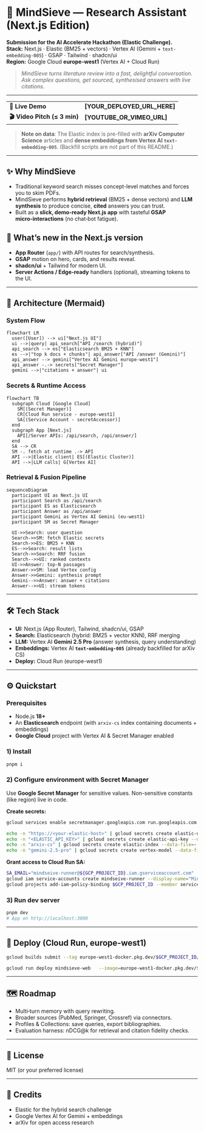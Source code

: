 # 🧠 MindSieve — Research Assistant (Next.js Edition)

**Submission for the AI Accelerate Hackathon (Elastic Challenge).**  
**Stack:** Next.js · Elastic (BM25 + vectors) · Vertex AI (Gemini + `text-embedding-005`) · GSAP · Tailwind · shadcn/ui  
**Region:** Google Cloud **europe-west1** (Vertex AI + Cloud Run)

> _MindSieve turns literature review into a fast, delightful conversation. Ask complex questions, get sourced, synthesised answers with live citations._

---

|  |  |
| :-- | :-- |
| **🚀 Live Demo** | **[YOUR_DEPLOYED_URL_HERE]** |
| **🎬 Video Pitch (≤ 3 min)** | **[YOUTUBE_OR_VIMEO_URL]** |

> **Note on data**: The Elastic index is pre-filled with **arXiv Computer Science** articles and **dense embeddings from Vertex AI `text-embedding-005`**. (Backfill scripts are not part of this README.)

---

## ✨ Why MindSieve
- Traditional keyword search misses concept-level matches and forces you to skim PDFs. 
- MindSieve performs **hybrid retrieval** (BM25 + dense vectors) and **LLM synthesis** to produce concise, **cited** answers you can trust.
- Built as a **slick, demo‑ready Next.js app** with tasteful **GSAP micro‑interactions** (no chat‑bot fatigue).

## 🔧 What’s new in the Next.js version
- **App Router** (`app/`) with API routes for search/synthesis.
- **GSAP** motion on hero, cards, and results reveal.
- **shadcn/ui** + Tailwind for modern UI.
- **Server Actions / Edge‑ready** handlers (optional), streaming tokens to the UI.

---

## 🧭 Architecture (Mermaid)

### System Flow
```mermaid
flowchart LR
  user([User]) --> ui["Next.js UI"]
  ui -->|query| api_search["API /search (hybrid)"]
  api_search --> es["Elasticsearch BM25 + KNN"]
  es -->|"top k docs + chunks"| api_answer["API /answer (Gemini)"]
  api_answer --> gemini["Vertex AI Gemini europe-west1"]
  api_answer -.-> secrets["Secret Manager"]
  gemini -->|"citations + answer"| ui
```

### Secrets & Runtime Access
```mermaid
flowchart TB
  subgraph Cloud [Google Cloud]
    SM[(Secret Manager)]
    CR[Cloud Run service - europe-west1]
    SA[(Service Account - secretAccessor)]
  end
  subgraph App [Next.js]
    API[/Server APIs: /api/search, /api/answer/]
  end
  SA --> CR
  SM -. fetch at runtime .-> API
  API -->|Elastic client| ES[(Elastic Cluster)]
  API -->|LLM calls| G[Vertex AI]
```

### Retrieval & Fusion Pipeline
```mermaid
sequenceDiagram
  participant UI as Next.js UI
  participant Search as /api/search
  participant ES as Elasticsearch
  participant Answer as /api/answer
  participant Gemini as Vertex AI Gemini (eu-west1)
  participant SM as Secret Manager

  UI->>Search: user question
  Search->>SM: fetch Elastic secrets
  Search->>ES: BM25 + KNN
  ES-->>Search: result lists
  Search->>Search: RRF fusion
  Search-->>UI: ranked contexts
  UI->>Answer: top-N passages
  Answer->>SM: load Vertex config
  Answer->>Gemini: synthesis prompt
  Gemini-->>Answer: answer + citations
  Answer-->>UI: stream tokens
```

---

## 🛠️ Tech Stack
- **UI:** Next.js (App Router), Tailwind, shadcn/ui, GSAP
- **Search:** Elasticsearch (hybrid: BM25 + vector KNN), RRF merging
- **LLM:** Vertex AI **Gemini 2.5 Pro** (answer synthesis, query understanding)
- **Embeddings:** Vertex AI **`text-embedding-005`** (already backfilled for arXiv CS)
- **Deploy:** Cloud Run (europe-west1)

---

## ⚙️ Quickstart

### Prerequisites
- Node.js **18+**
- An **Elasticsearch** endpoint (with `arxiv-cs` index containing documents + embeddings)
- **Google Cloud** project with Vertex AI & Secret Manager enabled

### 1) Install
```bash
pnpm i
```

### 2) Configure environment with **Secret Manager**
Use **Google Secret Manager** for sensitive values. Non-sensitive constants (like region) live in code.

**Create secrets:**
```bash
gcloud services enable secretmanager.googleapis.com run.googleapis.com aiplatform.googleapis.com --project $GCP_PROJECT_ID

echo -n "https://<your-elastic-host>" | gcloud secrets create elastic-url --data-file=- --replication-policy="automatic" --project $GCP_PROJECT_ID
echo -n "<ELASTIC_API_KEY>" | gcloud secrets create elastic-api-key --data-file=- --replication-policy="automatic" --project $GCP_PROJECT_ID
echo -n "arxiv-cs" | gcloud secrets create elastic-index --data-file=- --replication-policy="automatic" --project $GCP_PROJECT_ID
echo -n "gemini-2.5-pro" | gcloud secrets create vertex-model --data-file=- --project $GCP_PROJECT_ID
```

**Grant access to Cloud Run SA:**
```bash
SA_EMAIL="mindseive-runner@${GCP_PROJECT_ID}.iam.gserviceaccount.com"
gcloud iam service-accounts create mindseive-runner --display-name="MindSieve Runner" --project $GCP_PROJECT_ID || true
gcloud projects add-iam-policy-binding $GCP_PROJECT_ID --member serviceAccount:${SA_EMAIL} --role roles/secretmanager.secretAccessor
```

### 3) Run dev server
```bash
pnpm dev
# App on http://localhost:3000
```

---

## 🚀 Deploy (Cloud Run, europe-west1)
```bash
gcloud builds submit --tag europe-west1-docker.pkg.dev/$GCP_PROJECT_ID/mindsieve/web:latest

gcloud run deploy mindsieve-web   --image=europe-west1-docker.pkg.dev/$GCP_PROJECT_ID/mindsieve/web:latest   --platform=managed   --region=europe-west1   --allow-unauthenticated   --service-account=mindseive-runner@${GCP_PROJECT_ID}.iam.gserviceaccount.com   --set-env-vars=NODE_ENV=production,GCP_PROJECT_ID=$GCP_PROJECT_ID,VERTEX_LOCATION=europe-west1,VERTEX_MODEL=gemini-2.5-pro,EMBEDDING_MODEL=text-embedding-005
```

---

## 🗺️ Roadmap
- Multi‑turn memory with query rewriting.
- Broader sources (PubMed, Springer, Crossref) via connectors.
- Profiles & Collections: save queries, export bibliographies.
- Evaluation harness: nDCG@k for retrieval and citation fidelity checks.

---

## 📄 License
MIT (or your preferred license)

---

## 🙌 Credits
- Elastic for the hybrid search challenge  
- Google Vertex AI for Gemini + embeddings  
- arXiv for open access research
